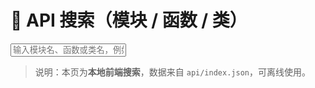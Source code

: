 # 🔎 API 搜索（模块 / 函数 / 类）

<div id="api-search" class="doc-card">
  <input id="api-q" placeholder="输入模块名、函数或类名，例如：vector / search / recall …" />
  <div id="api-results"></div>
</div>

> 说明：本页为**本地前端搜索**，数据来自 `api/index.json`，可离线使用。
